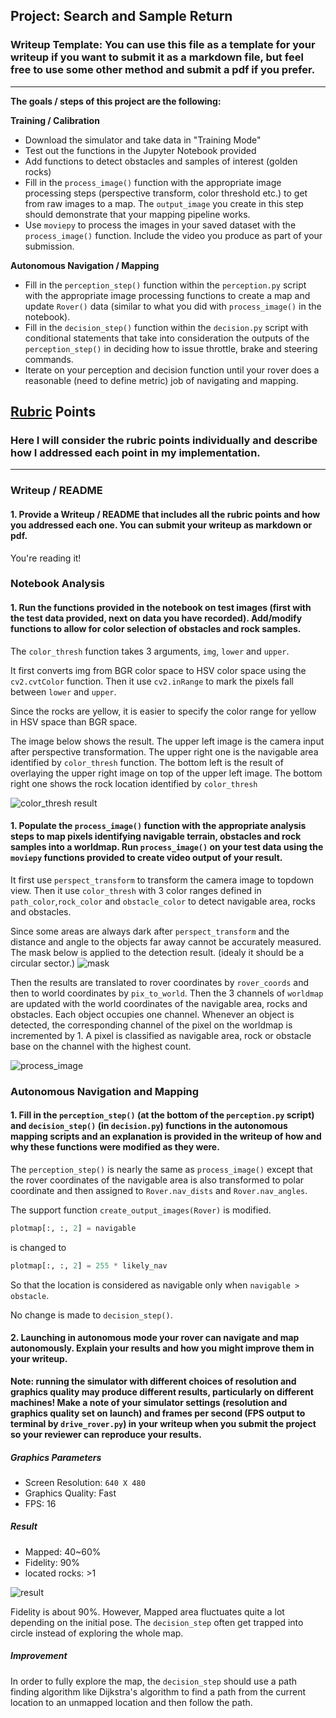 ## Project: Search and Sample Return
### Writeup Template: You can use this file as a template for your writeup if you want to submit it as a markdown file, but feel free to use some other method and submit a pdf if you prefer.

---


**The goals / steps of this project are the following:**  

**Training / Calibration**  

* Download the simulator and take data in "Training Mode"
* Test out the functions in the Jupyter Notebook provided
* Add functions to detect obstacles and samples of interest (golden rocks)
* Fill in the `process_image()` function with the appropriate image processing steps (perspective transform, color threshold etc.) to get from raw images to a map.  The `output_image` you create in this step should demonstrate that your mapping pipeline works.
* Use `moviepy` to process the images in your saved dataset with the `process_image()` function.  Include the video you produce as part of your submission.

**Autonomous Navigation / Mapping**

* Fill in the `perception_step()` function within the `perception.py` script with the appropriate image processing functions to create a map and update `Rover()` data (similar to what you did with `process_image()` in the notebook). 
* Fill in the `decision_step()` function within the `decision.py` script with conditional statements that take into consideration the outputs of the `perception_step()` in deciding how to issue throttle, brake and steering commands. 
* Iterate on your perception and decision function until your rover does a reasonable (need to define metric) job of navigating and mapping.  

[//]: # (Image References)

[image1]: ./misc/rover_image.jpg
[image2]: ./calibration_images/example_grid1.jpg
[image3]: ./calibration_images/example_rock1.jpg 
[image4]: ./thresh.png
[video]: ./video.jpg
[mask]: ./mask.png
[result]: ./autoresult.png


## [Rubric](https://review.udacity.com/#!/rubrics/916/view) Points
### Here I will consider the rubric points individually and describe how I addressed each point in my implementation.  

---
### Writeup / README

#### 1. Provide a Writeup / README that includes all the rubric points and how you addressed each one.  You can submit your writeup as markdown or pdf.  

You're reading it!

### Notebook Analysis
#### 1. Run the functions provided in the notebook on test images (first with the test data provided, next on data you have recorded). Add/modify functions to allow for color selection of obstacles and rock samples.

The `color_thresh` function takes 3 arguments, `img`, `lower` and `upper`.

It first converts img from BGR color space to HSV color space using the `cv2.cvtColor` function. Then it use `cv2.inRange` to mark the pixels fall between `lower` and `upper`.

Since the rocks are yellow, it is easier to specify the color range for yellow in HSV space than BGR space.

The image below shows the result. The upper left image is the camera input after perspective transformation. The upper right one is the navigable area identified by `color_thresh` function. The bottom left is the result of overlaying the upper right image on top of the upper left image. The bottom right one shows the rock location identified by `color_thresh`

 
![color_thresh result][image4]

#### 1. Populate the `process_image()` function with the appropriate analysis steps to map pixels identifying navigable terrain, obstacles and rock samples into a worldmap.  Run `process_image()` on your test data using the `moviepy` functions provided to create video output of your result. 

It first use `perspect_transform` to transform the camera image to topdown view. Then it use `color_thresh` with 3 color ranges defined in `path_color`,`rock_color` and `obstacle_color` to detect navigable area, rocks and obstacles.

Since some areas are always dark after `perspect_transform` and the distance and angle to the objects far away cannot be accurately measured. The mask below is applied to the detection result. (idealy it should be a circular sector.)
![mask][mask] 

Then the results are translated to rover coordinates by `rover_coords` and then to world coordinates by `pix_to_world`. Then the 3 channels of `worldmap` are updated with the world coordinates of the navigable area, rocks and obstacles. Each object occupies one channel. Whenever an object is detected, the corresponding channel of the pixel on the worldmap is incremented by 1. A pixel is classified as navigable area, rock or obstacle base on the channel with the highest count.

![process_image][video]
### Autonomous Navigation and Mapping

#### 1. Fill in the `perception_step()` (at the bottom of the `perception.py` script) and `decision_step()` (in `decision.py`) functions in the autonomous mapping scripts and an explanation is provided in the writeup of how and why these functions were modified as they were.

The `perception_step()` is nearly the same as `process_image()` except that the rover coordinates of the navigable area is also transformed to polar coordinate and then assigned to `Rover.nav_dists` and `Rover.nav_angles`.

The support function `create_output_images(Rover)` is modified.

```python
plotmap[:, :, 2] = navigable
```

is changed to
 
```python
plotmap[:, :, 2] = 255 * likely_nav
```
So that the location is considered as navigable only when `navigable > obstacle`.

No change is made to `decision_step()`.


#### 2. Launching in autonomous mode your rover can navigate and map autonomously.  Explain your results and how you might improve them in your writeup.  

**Note: running the simulator with different choices of resolution and graphics quality may produce different results, particularly on different machines!  Make a note of your simulator settings (resolution and graphics quality set on launch) and frames per second (FPS output to terminal by `drive_rover.py`) in your writeup when you submit the project so your reviewer can reproduce your results.**

##### Graphics Parameters
* Screen Resolution: `640 X 480`
* Graphics Quality: Fast
* FPS: 16

##### Result
* Mapped: 40~60%
* Fidelity: 90% 
* located rocks: >1

![result][result]

Fidelity is about 90%. However, Mapped area fluctuates quite a lot depending on the initial pose. The `decision_step` often get trapped into circle instead of exploring the whole map. 

##### Improvement

In order to fully explore the map, the `decision_step` should use a path finding algorithm like Dijkstra's algorithm to find a path from the current location to an unmapped location and then follow the path. 



